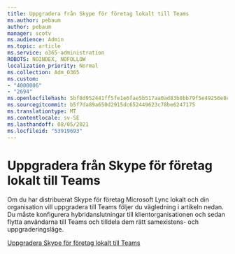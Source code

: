 ```yaml
---
title: Uppgradera från Skype för företag lokalt till Teams
ms.author: pebaum
author: pebaum
manager: scotv
ms.audience: Admin
ms.topic: article
ms.service: o365-administration
ROBOTS: NOINDEX, NOFOLLOW
localization_priority: Normal
ms.collection: Adm_O365
ms.custom:
- "4000006"
- "2694"
ms.openlocfilehash: 5bf8d952441ff5fe1e6fae5b517aa0ad83b8bb79f5e49256e8ebcedbc086c3d1
ms.sourcegitcommit: b5f7da89a650d2915dc652449623c78be6247175
ms.translationtype: MT
ms.contentlocale: sv-SE
ms.lasthandoff: 08/05/2021
ms.locfileid: "53919693"
---
```

# <a name="upgrade-from-skype-for-business-on-premises-to-teams"></a>Uppgradera från Skype för företag lokalt till Teams

Om du har distribuerat Skype för företag Microsoft Lync lokalt och din organisation vill uppgradera till Teams följer du vägledning i artikeln nedan. Du måste konfigurera hybridanslutningar till klientorganisationen och sedan flytta användarna till Teams och tilldela dem rätt samexistens- och uppgraderingsläge. 

[Uppgradera Skype för företag lokalt till Teams](https://docs.microsoft.com/MicrosoftTeams/upgrade-to-teams-execute-skypeforbusinesshybridonprem)

